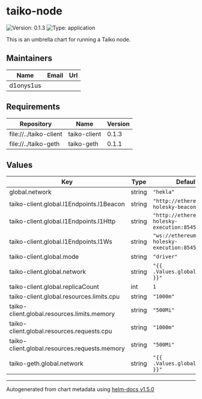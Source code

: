 # taiko-node

![Version: 0.1.3](https://img.shields.io/badge/Version-0.1.3-informational?style=flat-square) ![Type: application](https://img.shields.io/badge/Type-application-informational?style=flat-square)

This is an umbrella chart for running a Taiko node.

## Maintainers

| Name | Email | Url |
| ---- | ------ | --- |
| d1onys1us |  |  |

## Requirements

| Repository | Name | Version |
|------------|------|---------|
| file://../taiko-client | taiko-client | 0.1.3 |
| file://../taiko-geth | taiko-geth | 0.1.1 |

## Values

| Key | Type | Default | Description |
|-----|------|---------|-------------|
| global.network | string | `"hekla"` |  |
| taiko-client.global.l1Endpoints.l1Beacon | string | `"http://ethereum-node-holesky-beacon:5052"` |  |
| taiko-client.global.l1Endpoints.l1Http | string | `"http://ethereum-node-holesky-execution:8545"` |  |
| taiko-client.global.l1Endpoints.l1Ws | string | `"ws://ethereum-node-holesky-execution:8545"` |  |
| taiko-client.global.mode | string | `"driver"` |  |
| taiko-client.global.network | string | `"{{ .Values.global.network }}"` |  |
| taiko-client.global.replicaCount | int | `1` |  |
| taiko-client.global.resources.limits.cpu | string | `"1000m"` |  |
| taiko-client.global.resources.limits.memory | string | `"500Mi"` |  |
| taiko-client.global.resources.requests.cpu | string | `"1000m"` |  |
| taiko-client.global.resources.requests.memory | string | `"500Mi"` |  |
| taiko-geth.global.network | string | `"{{ .Values.global.network }}"` |  |

----------------------------------------------
Autogenerated from chart metadata using [helm-docs v1.5.0](https://github.com/norwoodj/helm-docs/releases/v1.5.0)
